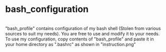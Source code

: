 # bash_configuration
<br>
"bash_profile" contains configuration of my bash shell (Stolen from various sources to suit my needs). You are free to use and modify it to your needs.
<br>
To use my configuration, copy contents of "bash_profile" and paste it in your home directory as ".bashrc" as shown in "instruction.png"
<br>
